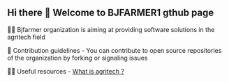 ## Hi there 👋 Welcome to BJFARMER1 gthub page


🙋‍♀️ Bjfarmer organization is aiming at providing software solutions in the agritech field

🌈 Contribution guidelines - You can contribute to open source repositories of the organization by forking or signaling issues

👩‍💻 Useful resources - [What is agritech ? ](https://stories.pinduoduo-global.com/agritech-hub/what-is-agritech)
